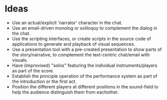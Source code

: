 Ideas
=======

* Use an actual/explicit 'narrator' character in the chat.
* Use an email-driven monolog or soliloquy to complement the dialog in the chat.
* Use the scripting interfaces, or create scripts in the source code
of applications to generate and playback of visual sequences.
* Use a presentation tool with a pre-created presentation
to show parts of the story/narrative, to complement the text-centric
chat/email with visuals.
* Have (improvised) "solos" featuring the individual instruments/players
as part of the score.
* Establish the principle operation of the performance system as part of the
introduction or the first act.
* Position the different players at different positions in the sound-field
 to help the audience distinguish them from eachother.
